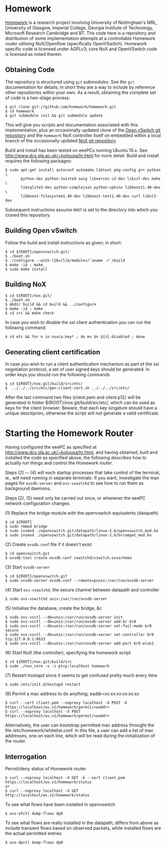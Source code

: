 Homework
========

[Homework][] is a research project involving University of
Nottingham's MRL, University of Glasgow, Imperial College, Georgia
Institute of Technology, Microsoft Research Cambridge and BT.  The
code here is a repository and distribution of some implementation
attempts at a controllable Homework router utilising NoX/Openflow
(specifically OpenVSwitch).  Homework specific code is licensed under
AGPLv3; core NoX and OpenVSwitch code is licensed as noted therein.

[homework]: http://www.homenetworks.ac.uk/

Obtaining Code
--------------

The repository is structured using `git` *submodules*.  See the `git`
documentation for details; in short they are a way to include by
reference other repositories within your own.  As a result, obtaining
the complete set of code is a two-stage process:

    $ git clone git://github.com/homework/homework.git
    $ cd homework
    $ git submodule init && git submodule update

This will give you scripts and documentation associated with this
implementation, plus an occasionally updated clone of the
[Open vSwitch git repository][ovs-home] and the `homework` NoX
controller itself on embedded within a local branch of the
occasionally updated [NoX git repository][nox-home].

[ovs-home]: http://openvswitch.org/
[nox-home]: http://noxrepo.org/

Build and install has been tested on eeePCs running Ubuntu 10.x.  See
<http://www.dcs.gla.ac.uk/~koliousa/hr.html> for more detail.  Build
and install requires the following packages:

    $ sudo apt-get install autoconf automake libtool pkg-config g++ python \
           python-dev python-twisted swig libxerces-c2-dev libssl-dev make \
           libsqlite3-dev python-simplejson python-sphinx libboost1.40-dev \
           libboost-filesystem1.40-dev libboost-test1.40-dev curl libnl2-dev

Subsequent instructions assume `ROOT` is set to the directory into
which you cloned this repository.

Building Open vSwitch
---------------------

Follow the build and install instructions as given; in short:

    $ cd ${ROOT}/openvswitch.git/
    $ ./boot.sh
    $ ./configure --with-l26=/lib/modules/`uname -r`/build
    $ make -j4 ; make
    $ sudo make install

Building NoX
------------

    $ cd ${ROOT}/nox.git/
    $ ./boot.sh
    $ mkdir build && cd build && ../configure
    $ make -j4 ; make
    $ cd src && make check

In case you wish to disable the ssl client authentication you can run the following command.

	$ cd etc && for n in noxca.key* ; do mv $n ${n}.disabled ; done

Generating client certification
-------------------------------

In case you wish to run a client authentication mechanism as part of the ssl negotiation protocol,
a set of user signed keys should be generated. In order keys you should run the following commands

	$ cd ${ROOT}/nox.git/build/src/etc/
	$  ../../../src/etc/gen-client-cert.sh ../../../src/etc/

After the last command two files (client.pem and client.p12) will be generated in folder 
${ROOT}/nox.git/build/src/etc/, which can be used as keys for the client browser. Beware, that each 
key singature should have a unique desctiprion, otherwise the script will not generate a valid 
certificate.


Starting the Homework Router
============================

Having configured the eeePC as specified at
<http://www.dcs.gla.ac.uk/~koliousa/hr.html>, and having obtained,
built and installed the code as specified above, the following
describes how to actually run things and control the Homework router.

Steps (2) -- (4) will each startup processes that take control of the
terminal, ie., will need running in separate terminals.  If you want,
investigate the man pages for `ovsdb-server` and `ovs-vswitchd` to see
how to run them as background daemons.

Steps (2), (5) need only be carried out once, or whenever the eeePC
network configuration changes.

(1) Replace the bridge module with the openvswitch equivalents (datapath)

    $ cd ${ROOT}
    $ sudo rmmod bridge
    $ sudo insmod ./openvswitch.git/datapath/linux-2.6/openvswitch_mod.ko 
    $ sudo insmod ./openvswitch.git/datapath/linux-2.6/brcompat_mod.ko 

(2) Create `ovsdb.conf` file if it doesn't exist

    $ cd openvswitch.git
    $ ovsdb-tool create ovsdb.conf vswitchd/vswitch.ovsschema
    
(3) Start `ovsdb-server`

    $ cd ${ROOT}/openvswitch.git
    $ sudo ovsdb-server ovsdb.conf --remote=punix:/var/run/ovsdb-server

(4) Start `ovs-vswitchd`, the secure channel between datapath and controller

    $ sudo ovs-vswitchd unix:/var/run/ovsdb-server 

(5) Initialise the database, create the bridge, &c

    $ sudo ovs-vsctl --db=unix:/var/run/ovsdb-server init
    $ sudo ovs-vsctl --db=unix:/var/run/ovsdb-server add-br br0
    $ sudo ovs-vsctl --db=unix:/var/run/ovsdb-server set-fail-mode br0 secure
    $ sudo ovs-vsctl --db=unix:/var/run/ovsdb-server set-controller br0 tcp:127.0.0.1:6633
    $ sudo ovs-vsctl --db=unix:/var/run/ovsdb-server add-port br0 wlan1

(6) Start NoX (the controller), specifying the homework script

    $ cd ${ROOT}/nox.git/build/src
    $ sudo ./nox_core -v -i ptcp:localhost homework

(7) Restart hostapd since it seems to get confused pretty much every time

    $ sudo /etc/init.d/hostapd restart

(8) Permit a mac address to do anything; eaddr=xx:xx:xx:xx:xx:xx

    $ curl --cert client.pem --noproxy localhost -X POST -k https://localhost/ws.v1/homework/permit/<eaddr>
	$ curl --noproxy localhost -X POST https://localhost/ws.v1/homework/permit/<eaddr>

Alternatively, the user can bootstrap permitted mac address throught the file
/etc/homework/whitelist.conf. In this file, a user can add a list of mac addresses, one on each line, which will be read during the initialization of the router. 


Interrogation
-------------

Permit/deny status of Homework router

    $ curl --noproxy localhost -X GET -k --cert client.pem https://localhost/ws.v1/homework/status 
	or
	$ curl --noproxy localhost -X GET http://localhost/ws.v1/homework/status

To see what flows have been installed in openvswitch

    $ ovs-ofctl dump-flows dp0

To see what flows are really installed in the datapath; differs from
above as include transient flows based on observed packets, while
installed flows are the actual permitted entries

    $ ovs-dpctl dump-flows dp0

